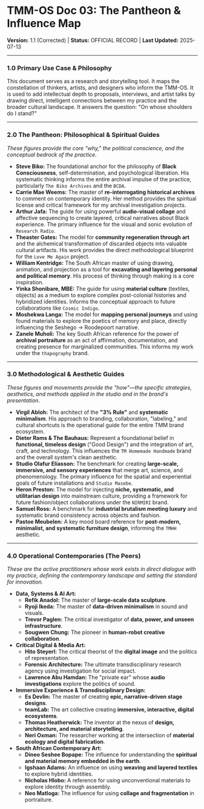 # TMM-OS Doc 03: The Pantheon & Influence Map

**Version:** 1.1 (Corrected) | **Status:** OFFICIAL RECORD | **Last Updated:** 2025-07-13

---

### 1.0 Primary Use Case & Philosophy

This document serves as a research and storytelling tool. It maps the constellation of thinkers, artists, and designers who inform the TMM-OS. It is used to add intellectual depth to proposals, interviews, and artist talks by drawing direct, intelligent connections between my practice and the broader cultural landscape. It answers the question: "On whose shoulders do I stand?"

---

### 2.0 The Pantheon: Philosophical & Spiritual Guides

*These figures provide the core "why," the political conscience, and the conceptual bedrock of the practice.*

*   **Steve Biko:** The foundational anchor for the philosophy of **Black Consciousness**, self-determination, and psychological liberation. His systematic thinking informs the entire archival impulse of the practice, particularly `The Biko Archives` and the `BCDA`.
*   **Carrie Mae Weems:** The master of **re-interrogating historical archives** to comment on contemporary identity. Her method provides the spiritual license and critical framework for my archival investigation projects.
*   **Arthur Jafa:** The guide for using powerful **audio-visual collage** and affective sequencing to create layered, critical narratives about Black experience. The primary influence for the visual and sonic evolution of `Research Radio`.
*   **Theaster Gates:** The model for **community regeneration through art** and the alchemical transformation of discarded objects into valuable cultural artifacts. His work provides the direct methodological blueprint for the `Love Me Again` project.
*   **William Kentridge:** The South African master of using drawing, animation, and projection as a tool for **excavating and layering personal and political memory**. His process of thinking through making is a core inspiration.
*   **Yinka Shonibare, MBE:** The guide for using **material culture** (textiles, objects) as a medium to explore complex post-colonial histories and hybridized identities. Informs the conceptual approach to future collaborations like `Cosmic Indigo`.
*   **Moshekwa Langa:** The model for **mapping personal journeys** and using found materials to explore the poetics of memory and place, directly influencing the Seshego -> Roodepoort narrative.
*   **Zanele Muholi:** The key South African reference for the power of **archival portraiture** as an act of affirmation, documentation, and creating presence for marginalized communities. This informs my work under the `thapography` brand.

---

### 3.0 Methodological & Aesthetic Guides

*These figures and movements provide the "how"—the specific strategies, aesthetics, and methods applied in the studio and in the brand's presentation.*

*   **Virgil Abloh:** The architect of the **"3% Rule"** and **systematic minimalism**. His approach to branding, collaboration, "labeling," and cultural shortcuts is the operational guide for the entire TMM brand ecosystem.
*   **Dieter Rams & The Bauhaus:** Represent a foundational belief in **functional, timeless design** ("Good Design") and the integration of art, craft, and technology. This influences the `TM Homemade Handmade` brand and the overall system's clean aesthetic.
*   **Studio Olafur Eliasson:** The benchmark for creating **large-scale, immersive, and sensory experiences** that merge art, science, and phenomenology. The primary influence for the spatial and experiential goals of future installations and `Studio Masebe`.
*   **Heron Preston:** The model for injecting **niche, systematic, and utilitarian design** into mainstream culture, providing a framework for future fashion/object collaborations under the `NIRMIRI` brand.
*   **Samuel Ross:** A benchmark for **industrial brutalism meeting luxury** and systematic brand consistency across objects and fashion.
*   **Pastoe Meubelen:** A key mood board reference for **post-modern, minimalist, and systematic furniture design**, informing the `TMHH` aesthetic.

---

### 4.0 Operational Contemporaries (The Peers)

*These are the active practitioners whose work exists in direct dialogue with my practice, defining the contemporary landscape and setting the standard for innovation.*

*   **Data, Systems & AI Art:**
    *   **Refik Anadol:** The master of **large-scale data sculpture**.
    *   **Ryoji Ikeda:** The master of **data-driven minimalism** in sound and visuals.
    *   **Trevor Paglen:** The critical investigator of **data, power, and unseen infrastructure**.
    *   **Sougwen Chung:** The pioneer in **human-robot creative collaboration**.
*   **Critical Digital & Media Art:**
    *   **Hito Steyerl:** The critical theorist of the **digital image** and the politics of representation.
    *   **Forensic Architecture:** The ultimate transdisciplinary research agency using investigation for social impact.
    *   **Lawrence Abu Hamdan:** The "private ear" whose **audio investigations** explore the politics of sound.
*   **Immersive Experience & Transdisciplinary Design:**
    *   **Es Devlin:** The master of creating **epic, narrative-driven stage designs**.
    *   **teamLab:** The art collective creating **immersive, interactive, digital ecosystems**.
    *   **Thomas Heatherwick:** The inventor at the nexus of **design, architecture, and material storytelling**.
    *   **Neri Oxman:** The researcher working at the intersection of **material ecology and digital fabrication**.
*   **South African Contemporary Art:**
    *   **Dineo Seshee Bopape:** The influence for understanding the **spiritual and material memory embedded in the earth**.
    *   **Igshaan Adams:** An influence on using **weaving and layered textiles** to explore hybrid identities.
    *   **Nicholas Hlobo:** A reference for using unconventional materials to explore identity through assembly.
    *   **Neo Matloga:** The influence for using **collage and fragmentation** in portraiture.
